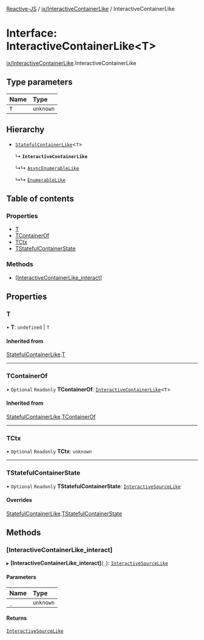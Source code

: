 [Reactive-JS](../README.md) / [ix/InteractiveContainerLike](../modules/ix_InteractiveContainerLike.md) / InteractiveContainerLike

# Interface: InteractiveContainerLike<T\>

[ix/InteractiveContainerLike](../modules/ix_InteractiveContainerLike.md).InteractiveContainerLike

## Type parameters

| Name | Type |
| :------ | :------ |
| `T` | `unknown` |

## Hierarchy

- [`StatefulContainerLike`](containers_StatefulContainerLike.StatefulContainerLike.md)<`T`\>

  ↳ **`InteractiveContainerLike`**

  ↳↳ [`AsyncEnumerableLike`](ix_AsyncEnumerableLike.AsyncEnumerableLike.md)

  ↳↳ [`EnumerableLike`](ix_EnumerableLike.EnumerableLike.md)

## Table of contents

### Properties

- [T](ix_InteractiveContainerLike.InteractiveContainerLike.md#t)
- [TContainerOf](ix_InteractiveContainerLike.InteractiveContainerLike.md#tcontainerof)
- [TCtx](ix_InteractiveContainerLike.InteractiveContainerLike.md#tctx)
- [TStatefulContainerState](ix_InteractiveContainerLike.InteractiveContainerLike.md#tstatefulcontainerstate)

### Methods

- [[InteractiveContainerLike\_interact]](ix_InteractiveContainerLike.InteractiveContainerLike.md#[interactivecontainerlike_interact])

## Properties

### T

• **T**: `undefined` \| `T`

#### Inherited from

[StatefulContainerLike](containers_StatefulContainerLike.StatefulContainerLike.md).[T](containers_StatefulContainerLike.StatefulContainerLike.md#t)

___

### TContainerOf

• `Optional` `Readonly` **TContainerOf**: [`InteractiveContainerLike`](ix_InteractiveContainerLike.InteractiveContainerLike.md)<`T`\>

#### Inherited from

[StatefulContainerLike](containers_StatefulContainerLike.StatefulContainerLike.md).[TContainerOf](containers_StatefulContainerLike.StatefulContainerLike.md#tcontainerof)

___

### TCtx

• `Optional` `Readonly` **TCtx**: `unknown`

___

### TStatefulContainerState

• `Optional` `Readonly` **TStatefulContainerState**: [`InteractiveSourceLike`](ix_InteractiveSourceLike.InteractiveSourceLike.md)

#### Overrides

[StatefulContainerLike](containers_StatefulContainerLike.StatefulContainerLike.md).[TStatefulContainerState](containers_StatefulContainerLike.StatefulContainerLike.md#tstatefulcontainerstate)

## Methods

### [InteractiveContainerLike\_interact]

▸ **[InteractiveContainerLike_interact]**(`_`): [`InteractiveSourceLike`](ix_InteractiveSourceLike.InteractiveSourceLike.md)

#### Parameters

| Name | Type |
| :------ | :------ |
| `_` | `unknown` |

#### Returns

[`InteractiveSourceLike`](ix_InteractiveSourceLike.InteractiveSourceLike.md)
